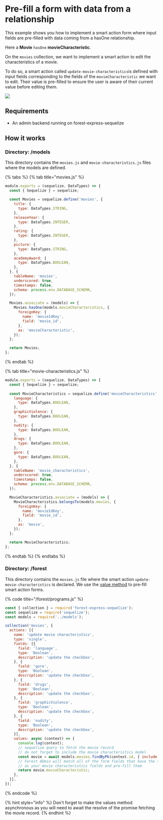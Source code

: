 # Pre-fill a form with data from a relationship

This example shows you how to implement a smart action form where input fields are pre-filled with data coming from a hasOne relationship.  
  
Here a **Movie** `hasOne` **movieCharacteristic**.   
  
On the `movies` collection, we want to implement a smart action to edit the characteristics of a movie.

To do so, a smart action called `update-movie-characteristics`is defined with input fields corresponding to the fields of the `movieCharacteristic` we want to edit. Their value is pre-filled to ensure the user is aware of their current value before editing them.

![](http://g.recordit.co/b7DpYFpCQW.gif)



## Requirements

* An admin backend running on forest-express-sequelize

## How it works

### Directory: /models

This directory contains the `movies.js` and `movie-characteristics.js` files where the models are defined. 

{% tabs %}
{% tab title="movies.js" %}
```javascript
module.exports = (sequelize, DataTypes) => {
  const { Sequelize } = sequelize;

  const Movies = sequelize.define('movies', {
    title: {
      type: DataTypes.STRING,
    },
    releaseYear: {
      type: DataTypes.INTEGER,
    },
    rating: {
      type: DataTypes.INTEGER,
    },
    picture: {
      type: DataTypes.STRING,
    },
    academyAward: {
      type: DataTypes.BOOLEAN,
    },
  }, {
    tableName: 'movies',
    underscored: true,
    timestamps: false,
    schema: process.env.DATABASE_SCHEMA,
  });

  Movies.associate = (models) => {
    Movies.hasOne(models.movieCharacteristics, {
      foreignKey: {
        name: 'movieIdKey',
        field: 'movie_id',
      },
      as: 'movieCharacteristic',
    });
  };

  return Movies;
};

```
{% endtab %}

{% tab title="movie-characteristics.js" %}
```javascript
module.exports = (sequelize, DataTypes) => {
  const { Sequelize } = sequelize;
  
  const MovieCharacteristics = sequelize.define('movieCharacteristics', {
    language: {
      type: DataTypes.BOOLEAN,
    },
    graphicViolence: {
      type: DataTypes.BOOLEAN,
    },
    nudity: {
      type: DataTypes.BOOLEAN,
    },
    drugs: {
      type: DataTypes.BOOLEAN,
    },
    gore: {
      type: DataTypes.BOOLEAN,
    },
  }, {
    tableName: 'movie_characteristics',
    underscored: true,
    timestamps: false,
    schema: process.env.DATABASE_SCHEMA,
  });

  MovieCharacteristics.associate = (models) => {
    MovieCharacteristics.belongsTo(models.movies, {
      foreignKey: {
        name: 'movieIdKey',
        field: 'movie_id',
      },
      as: 'movie',
    });
  };

  return MovieCharacteristics;
};

```
{% endtab %}
{% endtabs %}

### Directory: /forest

This directory contains the `movies.js` file where the smart action `update-movie-characteristics` is declared. We use the [value method](https://docs.forestadmin.com/documentation/reference-guide/actions/create-and-manage-smart-actions#prefill-a-form-with-default-values) to pre-fill smart action forms. 

{% code title="/forest/programs.js" %}
```javascript
const { collection } = require('forest-express-sequelize');
const sequelize = require('sequelize');
const models = require('../models');

collection('movies', {
  actions: [{
    name: 'update movie characteristics',
    type: 'single',
    fields: [{
      field: 'language',
      type: 'Boolean',
      description: 'update the checkbox',
    }, {
      field: 'gore',
      type: 'Boolean',
      description: 'update the checkbox',
    }, {
      field: 'drugs',
      type: 'Boolean',
      description: 'update the checkbox',
    }, {
      field: 'graphicViolence',
      type: 'Boolean',
      description: 'update the checkbox',
    }, {
      field: 'nudity',
      type: 'Boolean',
      description: 'update the checkbox',
    }],
    values: async (context) => {
      console.log(context);
      // sequelize query to fetch the movie record 
      // do not forget to include the movie characteristics model
      const movie = await models.movies.findByPk(context.id, { include: [{ model: models.movieCharacteristics, as: 'movieCharacteristic' }] });
      // Forest ADmin will match all of the form fields that have the same name 
      // as your movie characteristics fields and pre-fill them
      return movie.movieCharacteristic;
    },
  }],
});

```
{% endcode %}

{% hint style="info" %}
Don't forget to make the values method asynchronous as you will need to await the resolve of the promise fetching the movie record.
{% endhint %}

